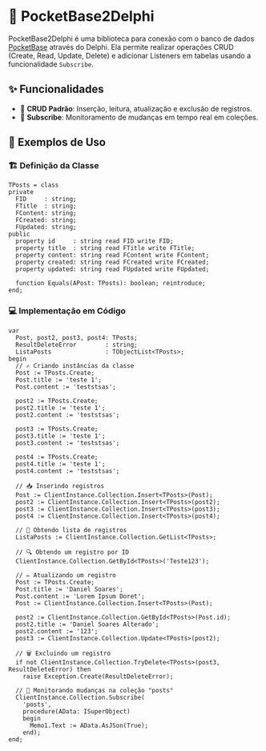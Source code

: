 # 🚀 PocketBase2Delphi

PocketBase2Delphi é uma biblioteca para conexão com o banco de dados [PocketBase](https://pocketbase.io/) através do Delphi. Ela permite realizar operações CRUD (Create, Read, Update, Delete) e adicionar Listeners em tabelas usando a funcionalidade `Subscribe`.

## ✨ Funcionalidades
- 🔄 **CRUD Padrão**: Inserção, leitura, atualização e exclusão de registros.
- 🔔 **Subscribe**: Monitoramento de mudanças em tempo real em coleções.

## 📌 Exemplos de Uso

### 🏗️ Definição da Classe
```delphi
TPosts = class
private
  FID     : string;
  FTitle  : string;
  FContent: string;
  FCreated: string;
  FUpdated: string;
public
  property id     : string read FID write FID;
  property title  : string read FTitle write FTitle;
  property content: string read FContent write FContent;
  property created: string read FCreated write FCreated;
  property updated: string read FUpdated write FUpdated;

  function Equals(APost: TPosts): boolean; reintroduce;
end;
```

### 💻 Implementação em Código
```delphi
var
  Post, post2, post3, post4: TPosts;
  ResultDeleteError        : string;
  ListaPosts               : TObjectList<TPosts>;
begin
  // ✍️ Criando instâncias da classe
  Post := TPosts.Create;
  Post.title := 'teste 1';
  Post.content := 'teststsas';

  post2 := TPosts.Create;
  post2.title := 'teste 1';
  post2.content := 'teststsas';

  post3 := TPosts.Create;
  post3.title := 'teste 1';
  post3.content := 'teststsas';

  post4 := TPosts.Create;
  post4.title := 'teste 1';
  post4.content := 'teststsas';

  // 📥 Inserindo registros
  Post := ClientInstance.Collection.Insert<TPosts>(Post);
  post2 := ClientInstance.Collection.Insert<TPosts>(post2);
  post3 := ClientInstance.Collection.Insert<TPosts>(post3);
  post4 := ClientInstance.Collection.Insert<TPosts>(post4);

  // 📜 Obtendo lista de registros
  ListaPosts := ClientInstance.Collection.GetList<TPosts>;

  // 🔍 Obtendo um registro por ID
  ClientInstance.Collection.GetById<TPosts>('Teste123');

  // ✏️ Atualizando um registro
  Post := TPosts.Create;
  Post.title := 'Daniel Soares';
  Post.content := 'Lorem Ipsum Doret';
  Post := ClientInstance.Collection.Insert<TPosts>(Post);

  post2 := ClientInstance.Collection.GetById<TPosts>(Post.id);
  post2.title := 'Daniel Soares Alterado';
  post2.content := '123';
  post3 := ClientInstance.Collection.Update<TPosts>(post2);

  // 🗑️ Excluindo um registro
  if not ClientInstance.Collection.TryDelete<TPosts>(post3, ResultDeleteError) then
    raise Exception.Create(ResultDeleteError);

  // 📡 Monitorando mudanças na coleção "posts"
  ClientInstance.Collection.Subscribe(
    'posts',
    procedure(AData: ISuperObject)
    begin
      Memo1.Text := AData.AsJSon(True);
    end);
end;
```
